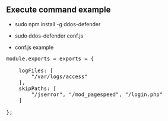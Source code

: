 
Execute command example
-----------------------
* sudo npm install -g ddos-defender
* sudo ddos-defender conf.js
 

* conf.js example

<pre>
module.exports = exports = {

    logFiles: [
        "/var/logs/access"
    ],
    skipPaths: [
        "/jserror", "/mod_pagespeed", "/login.php"
    ]
    
};
</pre>
